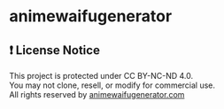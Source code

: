 # animewaifugenerator
## ❗ License Notice
This project is protected under CC BY-NC-ND 4.0.  
You may not clone, resell, or modify for commercial use.  
All rights reserved by [animewaifugenerator.com](https://animewaifugenerator.com)
